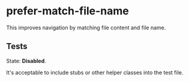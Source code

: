 # prefer-match-file-name

This improves navigation by matching file content and file name.

## Tests

State: **Disabled**.

It's acceptable to include stubs or other helper classes into the test file.
